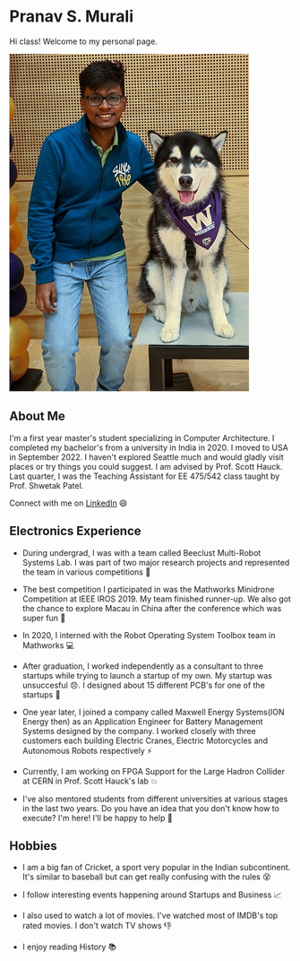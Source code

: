 # Pranav S. Murali

Hi class! Welcome to my personal page.

![Pranav](pranav.jpg)

## About Me

I'm a first year master's student specializing in Computer Architecture. I completed my bachelor's from a university in India in 2020. I moved to USA in September 2022. I haven't explored Seattle much and would gladly visit places or try things you could suggest. I am advised by Prof. Scott Hauck. Last quarter, I was the Teaching Assistant for EE 475/542 class taught by Prof. Shwetak Patel.

Connect with me on [LinkedIn](https://www.linkedin.com/in/pranavsrini) :smile:

## Electronics Experience

- During undergrad, I was with a team called Beeclust Multi-Robot Systems Lab. I was part of two major research projects and represented the team in various competitions :hammer:

- The best competition I participated in was the Mathworks Minidrone Competition at IEEE IROS 2019. My team finished runner-up. We also got the chance to explore Macau in China after the conference which was super fun :city_sunset:

- In 2020, I interned with the Robot Operating System Toolbox team in Mathworks :computer:

- After graduation, I worked independently as a consultant to three startups while trying to launch a startup of my own. My startup was unsuccesful :disappointed:. I designed about 15 different PCB's for one of the startups :hammer:

- One year later, I joined a company called Maxwell Energy Systems(ION Energy then) as an Application Engineer for Battery Management Systems designed by the company. I worked closely with three customers each building Electric Cranes, Electric Motorcycles and Autonomous Robots respectively :zap:

- Currently, I am working on FPGA Support for the Large Hadron Collider at CERN in Prof. Scott Hauck's lab :collision:

- I've also mentored students from different universities at various stages in the last two years. Do you have an idea that you don't know how to execute? I'm here! I'll be happy to help :metal:

## Hobbies

- I am a big fan of Cricket, a sport very popular in the Indian subcontinent. It's similar to baseball but can get really confusing with the rules :dizzy_face:

- I follow interesting events happening around Startups and Business :chart_with_upwards_trend:

- I also used to watch a lot of movies. I've watched most of IMDB's top rated movies. I don't watch TV shows :thumbsdown:

- I enjoy reading History :books:
